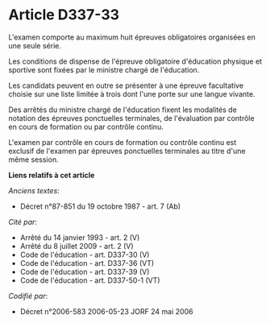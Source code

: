 # Article D337-33

L'examen comporte au maximum huit épreuves obligatoires organisées en une seule série.

Les conditions de dispense de l'épreuve obligatoire d'éducation physique et sportive sont fixées par le ministre chargé de
l'éducation.

Les candidats peuvent en outre se présenter à une épreuve facultative choisie sur une liste limitée à trois dont l'une porte
sur une langue vivante.

Des arrêtés du ministre chargé de l'éducation fixent les modalités de notation des épreuves ponctuelles terminales, de
l'évaluation par contrôle en cours de formation ou par contrôle continu.

L'examen par contrôle en cours de formation ou contrôle continu est exclusif de l'examen par épreuves ponctuelles terminales
au titre d'une même session.

**Liens relatifs à cet article**

_Anciens textes_:

  - Décret n°87-851 du 19 octobre 1987 - art. 7 (Ab)

_Cité par_:

  - Arrêté du 14 janvier 1993 - art. 2 (V)
  - Arrêté du 8 juillet 2009 - art. 2 (V)
  - Code de l'éducation - art. D337-30 (V)
  - Code de l'éducation - art. D337-36 (VT)
  - Code de l'éducation - art. D337-39 (V)
  - Code de l'éducation - art. D337-50-1 (VT)

_Codifié par_:

  - Décret n°2006-583 2006-05-23 JORF 24 mai 2006
